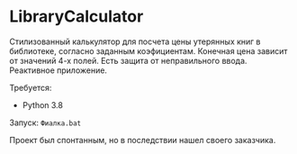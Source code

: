 # LibraryCalculator
Стилизованный калькулятор для посчета цены утерянных книг в библиотеке, согласно заданным коэфициентам. 
Конечная цена зависит от значений 4-х полей. Есть защита от неправильного ввода. Реактивное приложение.

Требуется:
 - Python 3.8

Запуск:
``` Фиалка.bat ```

Проект был спонтанным, но в последствии нашел своего заказчика.